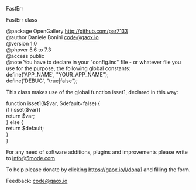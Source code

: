 
 FastErr     
 
 FastErr class     
 
 @package  OpenGallery http://github.com/par7133      
 @author   Daniele Bonini <code@gaox.io>     
 @version  1.0     
 @phpver   5.6 to 7.3      
 @access   public    
 @note You have to declare in your "config.inc" file - or whatever file you      
 use for the purpose, the following global constants:     
 define('APP_NAME', "YOUR_APP_NAME");     
 define('DEBUG', "true|false");    
 
 This class makes use of the global function isset1, declared in this way:     
      
 function isset1(&$var, $default=false) {     
   if (isset($var))    
     return $var;     
   } else {    
     return $default;     
   }    
 }    

For any need of software additions, plugins and improvements please write to <a href="mailto:info@5mode.com">info@5mode.com</a>  

To help please donate by clicking <a href="https://gaox.io/l/dona1">https://gaox.io/l/dona1</a> and filling the form.  

Feedback: <a href="code@gaox.io">code@gaox.io</a>

